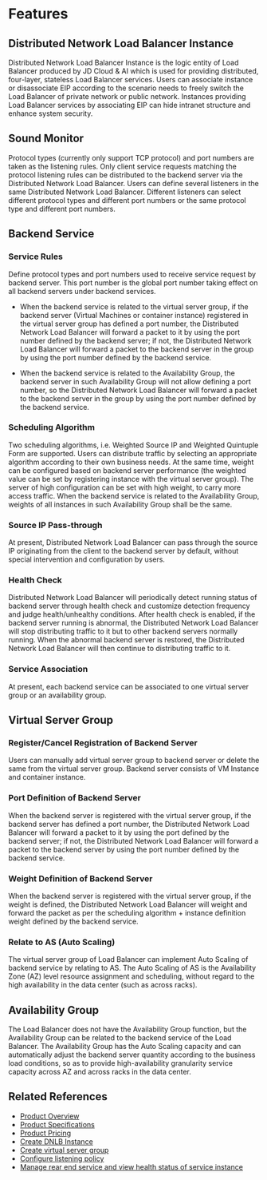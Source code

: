 # Features
## Distributed Network Load Balancer Instance
Distributed Network Load Balancer Instance is the logic entity of Load Balancer produced by JD Cloud & AI which is used for providing distributed, four-layer, stateless Load Balancer services. Users can associate instance or disassociate EIP according to the scenario needs to freely switch the Load Balancer of private network or public network. Instances providing Load Balancer services by associating EIP can hide intranet structure and enhance system security.
## Sound Monitor
Protocol types (currently only support TCP protocol) and port numbers are taken as the listening rules. Only client service requests matching the protocol listening rules can be distributed to the backend server via the Distributed Network Load Balancer. Users can define several listeners in the same Distributed Network Load Balancer. Different listeners can select different protocol types and different port numbers or the same protocol type and different port numbers.
## Backend Service
### Service Rules
Define protocol types and port numbers used to receive service request by backend server. This port number is the global port number taking effect on all backend servers under backend services.

* When the backend service is related to the virtual server group, if the backend server (Virtual Machines or container instance) registered in the virtual server group has defined a port number, the Distributed Network Load Balancer will forward a packet to it by using the port number defined by the backend server; if not, the Distributed Network Load Balancer will forward a packet to the backend server in the group by using the port number defined by the backend service.

* When the backend service is related to the Availability Group, the backend server in such Availability Group will not allow defining a port number, so the Distributed Network Load Balancer will forward a packet to the backend server in the group by using the port number defined by the backend service.

### Scheduling Algorithm
Two scheduling algorithms, i.e. Weighted Source IP and Weighted Quintuple Form are supported. Users can distribute traffic by selecting an appropriate algorithm according to their own business needs. At the same time, weight can be configured based on backend server performance (the weighted value can be set by registering instance with the virtual server group). The server of high configuration can be set with high weight, to carry more access traffic. When the backend service is related to the Availability Group, weights of all instances in such Availability Group shall be the same.
### Source IP Pass-through
At present, Distributed Network Load Balancer can pass through the source IP originating from the client to the backend server by default, without special intervention and configuration by users.
### Health Check
Distributed Network Load Balancer will periodically detect running status of backend server through health check and customize detection frequency and judge health/unhealthy conditions. After health check is enabled, if the backend server running is abnormal, the Distributed Network Load Balancer will stop distributing traffic to it but to other backend servers normally running. When the abnormal backend server is restored, the Distributed Network Load Balancer will then continue to distributing traffic to it.
### Service Association
At present, each backend service can be associated to one virtual server group or an availability group.
## Virtual Server Group
### Register/Cancel Registration of Backend Server
Users can manually add virtual server group to backend server or delete the same from the virtual server group. Backend server consists of VM Instance and container instance.
### Port Definition of Backend Server
When the backend server is registered with the virtual server group, if the backend server has defined a port number, the Distributed Network Load Balancer will forward a packet to it by using the port defined by the backend server; if not, the Distributed Network Load Balancer will forward a packet to the backend server by using the port number defined by the backend service.
### Weight Definition of Backend Server
When the backend server is registered with the virtual server group, if the weight is defined, the Distributed Network Load Balancer will weight and forward the packet as per the scheduling algorithm + instance definition weight defined by the backend service.
### Relate to AS (Auto Scaling)
The virtual server group of Load Balancer can implement Auto Scaling of backend service by relating to AS. The Auto Scaling of AS is the Availability Zone (AZ) level resource assignment and scheduling, without regard to the high availability in the data center (such as across racks).
## Availability Group
The Load Balancer does not have the Availability Group function, but the Availability Group can be related to the backend service of the Load Balancer. The Availability Group has the Auto Scaling capacity and can automatically adjust the backend server quantity according to the business load conditions, so as to provide high-availability granularity service capacity across AZ and across racks in the data center.
## Related References

- [Product Overview](../Introduction/Product-Overview.md)
- [Product Specifications](../Introduction/Specifications.md)
- [Product Pricing](../Pricing/Billing-Overview.md)
- [Create DNLB Instance](../Getting-Started/Create-Instance.md)
- [Create virtual server group](../Operation-Guide/TargetGroup-Management.md)
- [Configure listening policy](../Operation-Guide/Listener-Management.md)
- [Manage rear end service and view health status of service instance](../Operation-Guide/Backend-Management.md)


